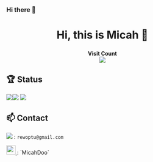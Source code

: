 ### Hi there 👋

<h1 align="center"> Hi, this is Micah 👋 </h1>
<h3 align="center"> </h3>
<h4 align="center"> 
  Visit Count<br>
  <img src="https://profile-counter.glitch.me/MicahDoo/count.svg" />
</h4>

## 🏆️ Status
![](https://github-profile-summary-cards.vercel.app/api/cards/stats?username=MicahDoo&theme=github_dark)![](https://github-profile-summary-cards.vercel.app/api/cards/repos-per-language?username=MicahDoo&theme=github_dark)
![](https://github-profile-summary-cards.vercel.app/api/cards/profile-details?username=MicahDoo&theme=github_dark)

## 📫 Contact
<img src="https://img.shields.io/badge/Gmail-D14836?style=for-the-badge&logo=gmail&logoColor=white"/> :  `rewoptu@gmail.com`

<a href ="https://www.facebook.com/MicahDoo">
  <img
      src ="https://img.shields.io/badge/Facebook-1877F2?style=for-the-badge&logo=facebook&logoColor=white"
      height="24"
  />
</a>: `MicahDoo`
<!-- <a href ="https://www.linkedin.com/in/%E6%B5%A9-%E7%8E%8B-1a71201ba/">
  <img
      src ="https://img.shields.io/badge/LinkedIn-0077B5?style=for-the-badge&logo=linkedin&logoColor=white"
      height="24"
  />
</a>
-->

<!--
**MicahDoo/MicahDoo** is a ✨ _special_ ✨ repository because its `README.md` (this file) appears on your GitHub profile.

Here are some ideas to get you started:

- 🔭 I’m currently working on ...
- 🌱 I’m currently learning ...
- 👯 I’m looking to collaborate on ...
- 🤔 I’m looking for help with ...
- 💬 Ask me about ...
- 📫 How to reach me: ...
- 😄 Pronouns: ...
- ⚡ Fun fact: ...
-->
